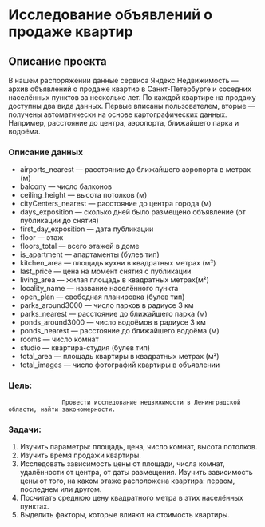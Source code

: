 # Исследование объявлений о продаже квартир

## Описание проекта
В нашем распоряжении данные сервиса Яндекс.Недвижимость — архив объявлений о продаже квартир в Санкт-Петербурге и соседних населённых пунктов за несколько лет. По каждой квартире на продажу доступны два вида данных. Первые вписаны пользователем, вторые — получены автоматически на основе картографических данных. Например, расстояние до центра, аэропорта, ближайшего парка и водоёма.

### Описание данных
- airports_nearest — расстояние до ближайшего аэропорта в метрах (м)
- balcony — число балконов
- ceiling_height — высота потолков (м)
- cityCenters_nearest — расстояние до центра города (м)
- days_exposition — сколько дней было размещено объявление (от публикации до снятия)
- first_day_exposition — дата публикации
- floor — этаж
- floors_total — всего этажей в доме
- is_apartment — апартаменты (булев тип)
- kitchen_area — площадь кухни в квадратных метрах (м²)
- last_price — цена на момент снятия с публикации
- living_area — жилая площадь в квадратных метрах(м²)
- locality_name — название населённого пункта
- open_plan — свободная планировка (булев тип)
- parks_around3000 — число парков в радиусе 3 км
- parks_nearest — расстояние до ближайшего парка (м)
- ponds_around3000 — число водоёмов в радиусе 3 км
- ponds_nearest — расстояние до ближайшего водоёма (м)
- rooms — число комнат
- studio — квартира-студия (булев тип)
- total_area — площадь квартиры в квадратных метрах (м²)
- total_images — число фотографий квартиры в объявлении

### Цель:
                   Провести исследование недвижимости в Ленинградской области, найти закономерности.   
### Задачи:
1. Изучить параметры: площадь, цена, число комнат, высота потолков.
2. Изучить время продажи квартиры. 
3. Исследовать зависимость цены от площади, числа комнат, удалённости от центра, от даты размещения. Изучить зависимость цены от того, на каком этаже расположена квартира: первом, последнем или другом. 
4. Посчитать среднюю цену квадратного метра в этих населённых пунктах.
5. Выделить факторы, которые влияют на стоимость квартиры.

